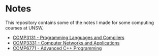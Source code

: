 # Notes
This repository contains some of the notes I made for some computing courses at
UNSW.

- [COMP3131 - Programming Languages and Compilers](https://github.com/bellarm/notes/tree/master/cs3131)
- [COMP3331 - Computer Networks and Applications](https://github.com/bellarm/notes/tree/master/cs3331)
- [COMP6771 - Advanced C++ Programming](https://github.com/bellarm/notes/tree/master/cs6771)
